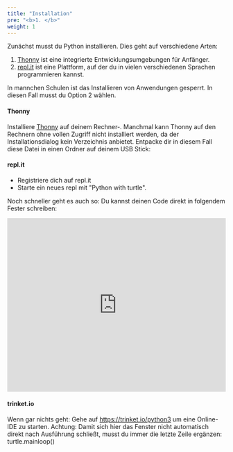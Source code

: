 ```yaml
---
title: "Installation"
pre: "<b>1. </b>"
weight: 1
---
```



Zunächst musst du Python installieren. Dies geht auf verschiedene Arten:

  1. [Thonny]((https://thonny.org/)) ist eine integrierte Entwicklungsumgebungen für Anfänger.
  2. [repl.it](repl.it) ist eine Plattform, auf der du in vielen verschiedenen Sprachen programmieren kannst. 

In mannchen Schulen ist das Installieren von Anwendungen gesperrt. In diesen Fall musst du Option 2 wählen.

#### Thonny

Installiere [Thonny](https://thonny.org/) auf deinem Rechner-. Manchmal kann Thonny auf den Rechnern ohne vollen Zugriff nicht installiert werden, da der Installationsdialog kein Verzeichnis anbietet. Entpacke dir in diesem Fall diese Datei in einen Ordner auf deinem USB Stick: 


#### repl.it

  * Registriere dich auf repl.it
  * Starte ein neues repl mit "Python with turtle".

Noch schneller geht es auch so: Du kannst deinen Code direkt in folgendem Fester schreiben:

<iframe height="400px" width="100%" src="https://repl.it/@a_siebel/Python-with-Turtle-Leeres-repl?lite=true" scrolling="no" frameborder="no" allowtransparency="true" allowfullscreen="true" sandbox="allow-forms allow-pointer-lock allow-popups allow-same-origin allow-scripts allow-modals"></iframe>

#### trinket.io


Wenn gar nichts geht: Gehe auf https://trinket.io/python3 um eine Online-IDE zu starten. Achtung: Damit sich hier das Fenster nicht automatisch direkt nach Ausführung schließt, musst du immer die letzte Zeile ergänzen: turtle.mainloop()
